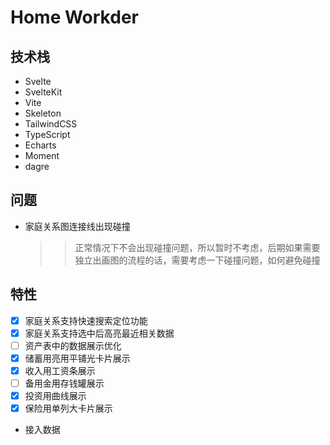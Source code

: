 # Home Workder

## 技术栈

- Svelte
- SvelteKit
- Vite
- Skeleton
- TailwindCSS
- TypeScript
- Echarts
- Moment
- dagre

## 问题

- 家庭关系图连接线出现碰撞
  > > 正常情况下不会出现碰撞问题，所以暂时不考虑，后期如果需要独立出画图的流程的话，需要考虑一下碰撞问题，如何避免碰撞

## 特性

-[x] 家庭关系支持快速搜索定位功能  
-[x] 家庭关系支持选中后高亮最近相关数据  
-[ ] 资产表中的数据展示优化  
 -[x] 储蓄用亮用平铺光卡片展示  
 -[x] 收入用工资条展示  
 -[ ] 备用金用存钱罐展示  
 -[x] 投资用曲线展示  
 -[x] 保险用单列大卡片展示

- 接入数据

